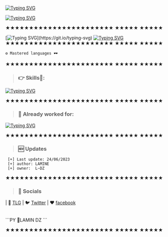 [![Typing SVG](https://readme-typing-svg.demolab.com?font=Gentium+Plus&weight=900&size=30&letterSpacing=letter-spacing%3A+1px;&duration=4989&pause=1000&color=75F7708D&background=4EB04500&vCenter=true&width=600&height=200&lines=👋Hello%2C+I'm+LAMIN+DZ)](https://git.io/typing-svg)

[![Typing SVG](https://readme-typing-svg.demolab.com?font=Gentium+Plus&weight=900&size=30&letterSpacing=letter-spacing%3A+1px;&duration=4989&pause=1000&color=2E37F78D&background=4EB04500&vCenter=true&width=600&height=200&lines=github.com%2Flamin-sudo)](https://git.io/typing-svg)

★★★★★★★★★★★★★★★★★★★★★★★
       ★★★★★       ★★★★★
       
[![Typing SVG](https://readme-typing-svg.demolab.com?font=Gentium+Plus&weight=800&size=33&letterSpacing=letter-spacing%3A+1px;&duration=4989&pause=1000&color=14FFBE8D&background=FFFFFF00&vCenter=true&width=600&lines=🚀Who+Am+I?)](https://git.io/typing-svg)
[![Typing SVG](https://readme-typing-svg.demolab.com?font=Gentium+Plus&weight=900&size=28&letterSpacing=letter-spacing%3A+1px;&duration=4989&pause=1000&color=3234FF8D&background=FFFFFF00&vCenter=true&width=1200&height=200&lines=Full+Stack+Developer+and+System+Administration+(Sys+Admin)+Specialist;Passionate+about+web+development%2C+cloud+computing%2C+and+cybersecurity;Love+learning+new+technologies+and+sharing+knowledge+with+the+community)](https://git.io/typing-svg)
★★★★★★★★★★★★★★★★★★★★★★★
       ★★★★★       ★★★★★

    ⚙️ Mastered languages 🕶️

★★★★★★★★★★★★★★★★★★★★★★★
       ★★★★★       ★★★★★

> ### 👉 Skills📍: 
[![Typing SVG](https://readme-typing-svg.herokuapp.com?color=6b34eb&duration=4000&lines=Front+End;Back+End;Full+Stack+Developer;Sys+Admin)](https://git.io/typing-svg)

★★★★★★★★★★★★★★★★★★★★★★★
       ★★★★★       ★★★★★

> ### 👋 Already worked for: 
[![Typing SVG](https://readme-typing-svg.herokuapp.com?color=ebae34&duration=50&lines=FunBot;ChillRadio;Strip;Amazon;Microsoft;Discord;Nox;VSC;Opera;Logitech;Axe;Apple;Nike;EEB;Spotify;Engine;Bluestack;Brawlstars;Critical+ops;Lacoste;Intel;Google;W3;Roblox;SublimeText;Telegram;Instagram;Spotify;deuxdollars;5$;mirlou;soundcloud;netflix;eris;Instagram;Twitter;TikTok;Nvidia;core;linux;wallpaper+engine;france+net+secu)](https://git.io/typing-svg)

★★★★★★★★★★★★★★★★★★★★★★★
       ★★★★★       ★★★★★

> ### 🆕 Updates 
 
```PY 
 [+] Last update: 24/06/2023
 [+] author: LAMINE
 [+] owner:  L~DZ
 ```
 
 ★★★★★★★★★★★★★★★★★★★★★★★
       ★★★★★       ★★★★★
 > ### 🎈 Socials 
 
 | 🐻 [TLG](https://t.me/GSMSOFTDZ) | 🐦 [Twitter](https://x.com/lamin158403)  | ❤️️ [facebook](https://www.facebook.com/share/15VUK9TSNu/)
 
 <br>
 ```PY
 📍LAMIN DZ
 ```
 
★★★★★★★★★★★★★★★★★★★★★★★
       ★★★★★       ★★★★★
